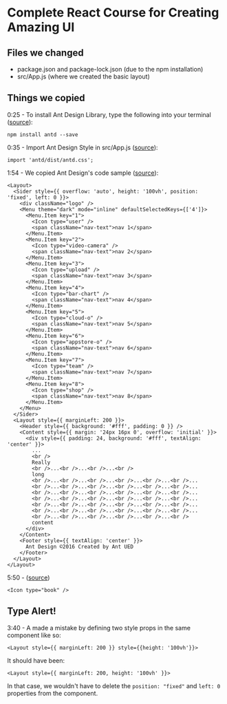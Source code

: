 # Complete React Course for Creating Amazing UI

## Files we changed
- package.json and package-lock.json (due to the npm installation)
- src/App.js (where we created the basic layout)

## Things we copied
0:25 - To install Ant Design Library, type the following into your terminal ([source](https://ant.design/docs/react/introduce)):
```
npm install antd --save
```

0:35 - Import Ant Design Style in src/App.js ([source](https://ant.design/docs/react/introduce)):
```
import 'antd/dist/antd.css';
```

1:54 - We copied Ant Design's <Layout> code sample ([source](https://ant.design/components/layout/)):
```
<Layout>
  <Sider style={{ overflow: 'auto', height: '100vh', position: 'fixed', left: 0 }}>
    <div className="logo" />
    <Menu theme="dark" mode="inline" defaultSelectedKeys={['4']}>
      <Menu.Item key="1">
        <Icon type="user" />
        <span className="nav-text">nav 1</span>
      </Menu.Item>
      <Menu.Item key="2">
        <Icon type="video-camera" />
        <span className="nav-text">nav 2</span>
      </Menu.Item>
      <Menu.Item key="3">
        <Icon type="upload" />
        <span className="nav-text">nav 3</span>
      </Menu.Item>
      <Menu.Item key="4">
        <Icon type="bar-chart" />
        <span className="nav-text">nav 4</span>
      </Menu.Item>
      <Menu.Item key="5">
        <Icon type="cloud-o" />
        <span className="nav-text">nav 5</span>
      </Menu.Item>
      <Menu.Item key="6">
        <Icon type="appstore-o" />
        <span className="nav-text">nav 6</span>
      </Menu.Item>
      <Menu.Item key="7">
        <Icon type="team" />
        <span className="nav-text">nav 7</span>
      </Menu.Item>
      <Menu.Item key="8">
        <Icon type="shop" />
        <span className="nav-text">nav 8</span>
      </Menu.Item>
    </Menu>
  </Sider>
  <Layout style={{ marginLeft: 200 }}>
    <Header style={{ background: '#fff', padding: 0 }} />
    <Content style={{ margin: '24px 16px 0', overflow: 'initial' }}>
      <div style={{ padding: 24, background: '#fff', textAlign: 'center' }}>
        ...
        <br />
        Really
        <br />...<br />...<br />...<br />
        long
        <br />...<br />...<br />...<br />...<br />...<br />...
        <br />...<br />...<br />...<br />...<br />...<br />...
        <br />...<br />...<br />...<br />...<br />...<br />...
        <br />...<br />...<br />...<br />...<br />...<br />...
        <br />...<br />...<br />...<br />...<br />...<br />...
        <br />...<br />...<br />...<br />...<br />...<br />...
        <br />...<br />...<br />...<br />...<br />...<br />
        content
      </div>
    </Content>
    <Footer style={{ textAlign: 'center' }}>
      Ant Design ©2016 Created by Ant UED
    </Footer>
  </Layout>
</Layout>
```

5:50 - ([source](https://ant.design/components/icon/))
```
<Icon type="book" />
```

## Type Alert!
3:40 - A made a mistake by defining two style props in the same component like so:
```
<Layout style={{ marginLeft: 200 }} style={{height: '100vh'}}>
```
It should have been:
```
<Layout style={{ marginLeft: 200, height: '100vh' }}>
```
In that case, we wouldn't have to delete the `position: "fixed"` and `left: 0` properties from the <Sider> component.
